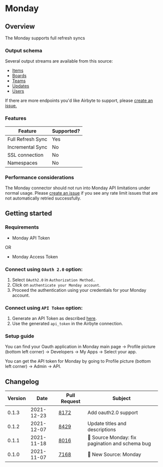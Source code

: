 # Monday

## Overview

The Monday supports full refresh syncs

### Output schema

Several output streams are available from this source:

* [Items](https://api.developer.monday.com/docs/items-queries)
* [Boards](https://api.developer.monday.com/docs/groups-queries#groups-queries)
* [Teams](https://api.developer.monday.com/docs/teams-queries)
* [Updates](https://api.developer.monday.com/docs/updates-queries)
* [Users](https://api.developer.monday.com/docs/users-queries-1)

If there are more endpoints you'd like Airbyte to support, please [create an issue.](https://github.com/airbytehq/airbyte/issues/new/choose)

### Features

| Feature           | Supported? |
| ----------------- | ---------- |
| Full Refresh Sync | Yes        |
| Incremental Sync  | No         |
| SSL connection    | No         |
| Namespaces        | No         |

### Performance considerations

The Monday connector should not run into Monday API limitations under normal usage. Please [create an issue](https://github.com/airbytehq/airbyte/issues) if you see any rate limit issues that are not automatically retried successfully.

## Getting started

### Requirements

* Monday API Token

OR

* Monday Access Token

### Connect using `OAuth 2.0` option:

1. Select `OAuth2.0` in `Authorization Method`..
2. Click on `authenticate your Monday account`.
3. Proceed the authentication using your credentials for your Monday account.

### Connect using `API Token` option:

1. Generate an API Token as described [here](https://api.developer.monday.com/docs/authentication).
2. Use the generated `api_token` in the Airbyte connection.

### Setup guide

You can find your Oauth application in Monday main page -> Profile picture (bottom left corner) -> Developers -> My Apps -> Select your app.

You can get the API token for Monday by going to Profile picture (bottom left corner) -> Admin -> API.

## Changelog

| Version | Date       | Pull Request                                           | Subject                                         |
| ------- | ---------- | ------------------------------------------------------ | ----------------------------------------------- |
| 0.1.3   | 2021-12-23 | [8172](https://github.com/airbytehq/airbyte/pull/8172) | Add oauth2.0 support                            |
| 0.1.2   | 2021-12-07 | [8429](https://github.com/airbytehq/airbyte/pull/8429) | Update titles and descriptions                  |
| 0.1.1   | 2021-11-18 | [8016](https://github.com/airbytehq/airbyte/pull/8016) | 🐛 Source Monday: fix pagination and schema bug |
| 0.1.0   | 2021-11-07 | [7168](https://github.com/airbytehq/airbyte/pull/7168) | 🎉 New Source: Monday                           |
